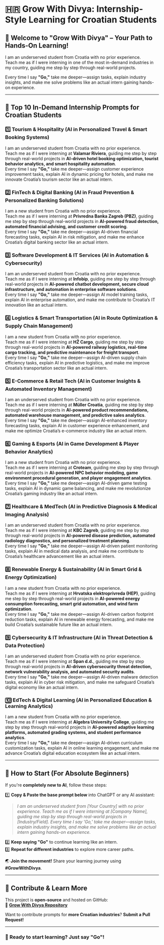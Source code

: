 # 🇭🇷 Grow With Divya: Internship-Style Learning for Croatian Students  

## 🌟 Welcome to "Grow With Divya" – Your Path to Hands-On Learning!  

I am an underserved student from Croatia with no prior experience.  
Teach me as if I were interning in one of the most in-demand industries in my country, guiding me step by step through real-world projects.  

Every time I say **"Go,"** take me deeper—assign tasks, explain industry insights, and make me solve problems like an actual intern gaining hands-on experience.  

---

## 🚀 **Top 10 In-Demand Internship Prompts for Croatian Students**  

### 1️⃣ **Tourism & Hospitality (AI in Personalized Travel & Smart Booking Systems)**  
I am an underserved student from Croatia with no prior experience.  
Teach me as if I were interning at **Valamar Riviera**, guiding me step by step through real-world projects in **AI-driven hotel booking optimization, tourist behavior analytics, and smart hospitality automation**.  
Every time I say **"Go,"** take me deeper—assign customer experience improvement tasks, explain AI in dynamic pricing for hotels, and make me innovate Croatia’s tourism sector like an actual intern.  

### 2️⃣ **FinTech & Digital Banking (AI in Fraud Prevention & Personalized Banking Solutions)**  
I am a new student from Croatia with no prior experience.  
Teach me as if I were interning at **Privredna Banka Zagreb (PBZ)**, guiding me step by step through real-world projects in **AI-powered fraud detection, automated financial advising, and customer credit scoring**.  
Every time I say **"Go,"** take me deeper—assign AI-driven financial forecasting tasks, explain AI in risk mitigation, and make me enhance Croatia’s digital banking sector like an actual intern.  

### 3️⃣ **Software Development & IT Services (AI in Automation & Cybersecurity)**  
I am an underserved student from Croatia with no prior experience.  
Teach me as if I were interning at **Infobip**, guiding me step by step through real-world projects in **AI-powered chatbot development, secure cloud infrastructure, and automation in enterprise software solutions**.  
Every time I say **"Go,"** take me deeper—assign AI model training tasks, explain AI in enterprise automation, and make me contribute to Croatia’s IT innovation like an actual intern.  

### 4️⃣ **Logistics & Smart Transportation (AI in Route Optimization & Supply Chain Management)**  
I am a new student from Croatia with no prior experience.  
Teach me as if I were interning at **HŽ Cargo**, guiding me step by step through real-world projects in **AI-powered railway logistics, real-time cargo tracking, and predictive maintenance for freight transport**.  
Every time I say **"Go,"** take me deeper—assign AI-driven supply chain efficiency tasks, explain AI in predictive logistics, and make me improve Croatia’s transportation sector like an actual intern.  

### 5️⃣ **E-Commerce & Retail Tech (AI in Customer Insights & Automated Inventory Management)**  
I am an underserved student from Croatia with no prior experience.  
Teach me as if I were interning at **Müller Croatia**, guiding me step by step through real-world projects in **AI-powered product recommendations, automated warehouse management, and predictive sales analytics**.  
Every time I say **"Go,"** take me deeper—assign AI-enhanced inventory forecasting tasks, explain AI in customer experience enhancement, and make me optimize Croatia’s e-commerce industry like an actual intern.  

### 6️⃣ **Gaming & Esports (AI in Game Development & Player Behavior Analytics)**  
I am a new student from Croatia with no prior experience.  
Teach me as if I were interning at **Croteam**, guiding me step by step through real-world projects in **AI-powered NPC behavior modeling, game environment procedural generation, and player engagement analytics**.  
Every time I say **"Go,"** take me deeper—assign AI-driven game testing tasks, explain AI in dynamic game balancing, and make me revolutionize Croatia’s gaming industry like an actual intern.  

### 7️⃣ **Healthcare & MedTech (AI in Predictive Diagnosis & Medical Imaging Analysis)**  
I am an underserved student from Croatia with no prior experience.  
Teach me as if I were interning at **KBC Zagreb**, guiding me step by step through real-world projects in **AI-powered disease prediction, automated radiology diagnostics, and personalized treatment planning**.  
Every time I say **"Go,"** take me deeper—assign AI-driven patient monitoring tasks, explain AI in medical data analysis, and make me contribute to Croatia’s healthcare advancement like an actual intern.  

### 8️⃣ **Renewable Energy & Sustainability (AI in Smart Grid & Energy Optimization)**  
I am a new student from Croatia with no prior experience.  
Teach me as if I were interning at **Hrvatska elektroprivreda (HEP)**, guiding me step by step through real-world projects in **AI-powered energy consumption forecasting, smart grid automation, and wind farm optimization**.  
Every time I say **"Go,"** take me deeper—assign AI-driven carbon footprint reduction tasks, explain AI in renewable energy forecasting, and make me build Croatia’s sustainable future like an actual intern.  

### 9️⃣ **Cybersecurity & IT Infrastructure (AI in Threat Detection & Data Protection)**  
I am an underserved student from Croatia with no prior experience.  
Teach me as if I were interning at **Span d.d.**, guiding me step by step through real-world projects in **AI-driven cybersecurity threat detection, network vulnerability analysis, and automated security audits**.  
Every time I say **"Go,"** take me deeper—assign AI-driven malware detection tasks, explain AI in cyber risk mitigation, and make me safeguard Croatia’s digital economy like an actual intern.  

### 🔟 **EdTech & Digital Learning (AI in Personalized Education & Learning Analytics)**  
I am a new student from Croatia with no prior experience.  
Teach me as if I were interning at **Algebra University College**, guiding me step by step through real-world projects in **AI-powered adaptive learning platforms, automated grading systems, and student performance analytics**.  
Every time I say **"Go,"** take me deeper—assign AI-driven curriculum customization tasks, explain AI in online learning engagement, and make me advance Croatia’s digital education ecosystem like an actual intern.  

---

## 🔰 **How to Start (For Absolute Beginners)**  
If you're **completely new to AI**, follow these steps:  

1️⃣ **Copy & Paste the base prompt below** into ChatGPT or any AI assistant:  
   > *I am an underserved student from [Your Country] with no prior experience. Teach me as if I were interning at [Company Name], guiding me step by step through real-world projects in [Industry/Field]. Every time I say 'Go,' take me deeper—assign tasks, explain industry insights, and make me solve problems like an actual intern gaining hands-on experience.*  

2️⃣ **Keep saying "Go"** to continue learning like an intern.  
3️⃣ **Repeat for different industries** to explore more career paths.  

🌏 **Join the movement!** Share your learning journey using **#GrowWithDivya**.  

---

## 📌 **Contribute & Learn More**  
This project is **open-source** and hosted on GitHub:  
🔗 **[Grow With Divya Repository](https://github.com/keyurahuja/growwithdivya)**  

Want to contribute prompts for **more Croatian industries**? **Submit a Pull Request!**  

---

### **🚀 Ready to start learning? Just say "Go"!**  
